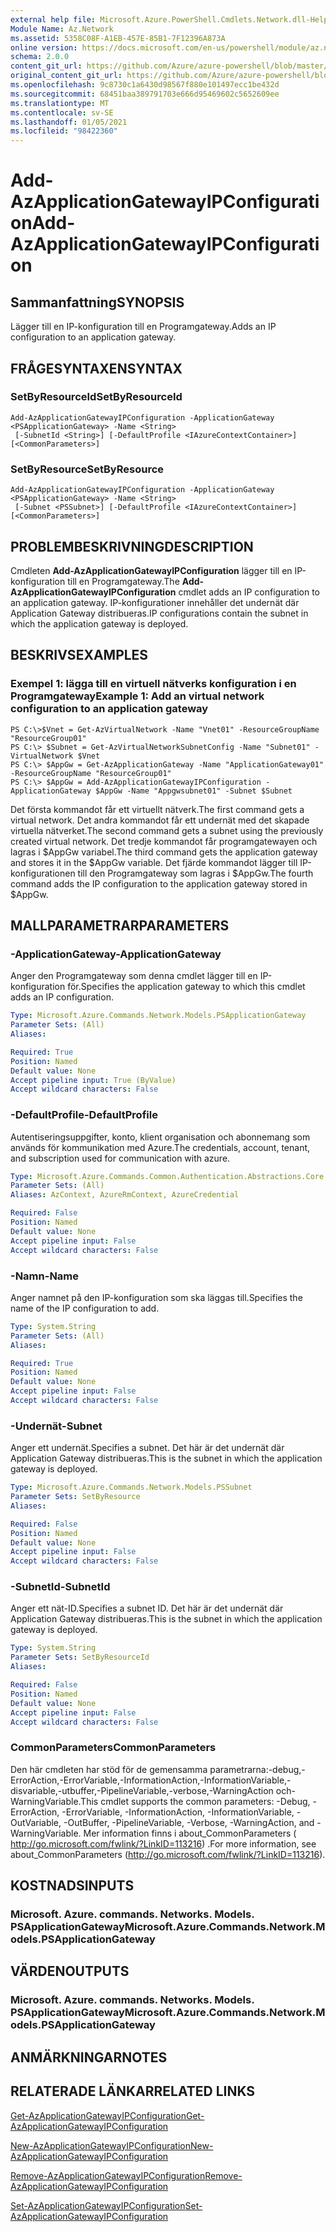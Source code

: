 ```yaml
---
external help file: Microsoft.Azure.PowerShell.Cmdlets.Network.dll-Help.xml
Module Name: Az.Network
ms.assetid: 5358C08F-A1EB-457E-85B1-7F12396A873A
online version: https://docs.microsoft.com/en-us/powershell/module/az.network/add-azapplicationgatewayipconfiguration
schema: 2.0.0
content_git_url: https://github.com/Azure/azure-powershell/blob/master/src/Network/Network/help/Add-AzApplicationGatewayIPConfiguration.md
original_content_git_url: https://github.com/Azure/azure-powershell/blob/master/src/Network/Network/help/Add-AzApplicationGatewayIPConfiguration.md
ms.openlocfilehash: 9c8730c1a6430d98567f880e101497ecc1be432d
ms.sourcegitcommit: 68451baa389791703e666d95469602c5652609ee
ms.translationtype: MT
ms.contentlocale: sv-SE
ms.lasthandoff: 01/05/2021
ms.locfileid: "98422360"
---
```

# <span data-ttu-id="84aae-101">Add-AzApplicationGatewayIPConfiguration</span><span class="sxs-lookup"><span data-stu-id="84aae-101">Add-AzApplicationGatewayIPConfiguration</span></span>

## <span data-ttu-id="84aae-102">Sammanfattning</span><span class="sxs-lookup"><span data-stu-id="84aae-102">SYNOPSIS</span></span>
<span data-ttu-id="84aae-103">Lägger till en IP-konfiguration till en Programgateway.</span><span class="sxs-lookup"><span data-stu-id="84aae-103">Adds an IP configuration to an application gateway.</span></span>

## <span data-ttu-id="84aae-104">FRÅGESYNTAXEN</span><span class="sxs-lookup"><span data-stu-id="84aae-104">SYNTAX</span></span>

### <span data-ttu-id="84aae-105">SetByResourceId</span><span class="sxs-lookup"><span data-stu-id="84aae-105">SetByResourceId</span></span>
```
Add-AzApplicationGatewayIPConfiguration -ApplicationGateway <PSApplicationGateway> -Name <String>
 [-SubnetId <String>] [-DefaultProfile <IAzureContextContainer>] [<CommonParameters>]
```

### <span data-ttu-id="84aae-106">SetByResource</span><span class="sxs-lookup"><span data-stu-id="84aae-106">SetByResource</span></span>
```
Add-AzApplicationGatewayIPConfiguration -ApplicationGateway <PSApplicationGateway> -Name <String>
 [-Subnet <PSSubnet>] [-DefaultProfile <IAzureContextContainer>] [<CommonParameters>]
```

## <span data-ttu-id="84aae-107">PROBLEMBESKRIVNING</span><span class="sxs-lookup"><span data-stu-id="84aae-107">DESCRIPTION</span></span>
<span data-ttu-id="84aae-108">Cmdleten **Add-AzApplicationGatewayIPConfiguration** lägger till en IP-konfiguration till en Programgateway.</span><span class="sxs-lookup"><span data-stu-id="84aae-108">The **Add-AzApplicationGatewayIPConfiguration** cmdlet adds an IP configuration to an application gateway.</span></span>
<span data-ttu-id="84aae-109">IP-konfigurationer innehåller det undernät där Application Gateway distribueras.</span><span class="sxs-lookup"><span data-stu-id="84aae-109">IP configurations contain the subnet in which the application gateway is deployed.</span></span>

## <span data-ttu-id="84aae-110">BESKRIVS</span><span class="sxs-lookup"><span data-stu-id="84aae-110">EXAMPLES</span></span>

### <span data-ttu-id="84aae-111">Exempel 1: lägga till en virtuell nätverks konfiguration i en Programgateway</span><span class="sxs-lookup"><span data-stu-id="84aae-111">Example 1: Add an virtual network configuration to an application gateway</span></span>
```
PS C:\>$Vnet = Get-AzVirtualNetwork -Name "Vnet01" -ResourceGroupName "ResourceGroup01"
PS C:\> $Subnet = Get-AzVirtualNetworkSubnetConfig -Name "Subnet01" -VirtualNetwork $Vnet 
PS C:\> $AppGw = Get-AzApplicationGateway -Name "ApplicationGateway01" -ResourceGroupName "ResourceGroup01"
PS C:\> $AppGw = Add-AzApplicationGatewayIPConfiguration -ApplicationGateway $AppGw -Name "Appgwsubnet01" -Subnet $Subnet
```

<span data-ttu-id="84aae-112">Det första kommandot får ett virtuellt nätverk.</span><span class="sxs-lookup"><span data-stu-id="84aae-112">The first command gets a virtual network.</span></span>
<span data-ttu-id="84aae-113">Det andra kommandot får ett undernät med det skapade virtuella nätverket.</span><span class="sxs-lookup"><span data-stu-id="84aae-113">The second command gets a subnet using the previously created virtual network.</span></span>
<span data-ttu-id="84aae-114">Det tredje kommandot får programgatewayen och lagras i $AppGw variabel.</span><span class="sxs-lookup"><span data-stu-id="84aae-114">The third command gets the application gateway and stores it in the $AppGw variable.</span></span>
<span data-ttu-id="84aae-115">Det fjärde kommandot lägger till IP-konfigurationen till den Programgateway som lagras i $AppGw.</span><span class="sxs-lookup"><span data-stu-id="84aae-115">The fourth command adds the IP configuration to the application gateway stored in $AppGw.</span></span>

## <span data-ttu-id="84aae-116">MALLPARAMETRAR</span><span class="sxs-lookup"><span data-stu-id="84aae-116">PARAMETERS</span></span>

### <span data-ttu-id="84aae-117">-ApplicationGateway</span><span class="sxs-lookup"><span data-stu-id="84aae-117">-ApplicationGateway</span></span>
<span data-ttu-id="84aae-118">Anger den Programgateway som denna cmdlet lägger till en IP-konfiguration för.</span><span class="sxs-lookup"><span data-stu-id="84aae-118">Specifies the application gateway to which this cmdlet adds an IP configuration.</span></span>

```yaml
Type: Microsoft.Azure.Commands.Network.Models.PSApplicationGateway
Parameter Sets: (All)
Aliases:

Required: True
Position: Named
Default value: None
Accept pipeline input: True (ByValue)
Accept wildcard characters: False
```

### <span data-ttu-id="84aae-119">-DefaultProfile</span><span class="sxs-lookup"><span data-stu-id="84aae-119">-DefaultProfile</span></span>
<span data-ttu-id="84aae-120">Autentiseringsuppgifter, konto, klient organisation och abonnemang som används för kommunikation med Azure.</span><span class="sxs-lookup"><span data-stu-id="84aae-120">The credentials, account, tenant, and subscription used for communication with azure.</span></span>

```yaml
Type: Microsoft.Azure.Commands.Common.Authentication.Abstractions.Core.IAzureContextContainer
Parameter Sets: (All)
Aliases: AzContext, AzureRmContext, AzureCredential

Required: False
Position: Named
Default value: None
Accept pipeline input: False
Accept wildcard characters: False
```

### <span data-ttu-id="84aae-121">-Namn</span><span class="sxs-lookup"><span data-stu-id="84aae-121">-Name</span></span>
<span data-ttu-id="84aae-122">Anger namnet på den IP-konfiguration som ska läggas till.</span><span class="sxs-lookup"><span data-stu-id="84aae-122">Specifies the name of the IP configuration to add.</span></span>

```yaml
Type: System.String
Parameter Sets: (All)
Aliases:

Required: True
Position: Named
Default value: None
Accept pipeline input: False
Accept wildcard characters: False
```

### <span data-ttu-id="84aae-123">-Undernät</span><span class="sxs-lookup"><span data-stu-id="84aae-123">-Subnet</span></span>
<span data-ttu-id="84aae-124">Anger ett undernät.</span><span class="sxs-lookup"><span data-stu-id="84aae-124">Specifies a subnet.</span></span>
<span data-ttu-id="84aae-125">Det här är det undernät där Application Gateway distribueras.</span><span class="sxs-lookup"><span data-stu-id="84aae-125">This is the subnet in which the application gateway is deployed.</span></span>

```yaml
Type: Microsoft.Azure.Commands.Network.Models.PSSubnet
Parameter Sets: SetByResource
Aliases:

Required: False
Position: Named
Default value: None
Accept pipeline input: False
Accept wildcard characters: False
```

### <span data-ttu-id="84aae-126">-SubnetId</span><span class="sxs-lookup"><span data-stu-id="84aae-126">-SubnetId</span></span>
<span data-ttu-id="84aae-127">Anger ett nät-ID.</span><span class="sxs-lookup"><span data-stu-id="84aae-127">Specifies a subnet ID.</span></span>
<span data-ttu-id="84aae-128">Det här är det undernät där Application Gateway distribueras.</span><span class="sxs-lookup"><span data-stu-id="84aae-128">This is the subnet in which the application gateway is deployed.</span></span>

```yaml
Type: System.String
Parameter Sets: SetByResourceId
Aliases:

Required: False
Position: Named
Default value: None
Accept pipeline input: False
Accept wildcard characters: False
```

### <span data-ttu-id="84aae-129">CommonParameters</span><span class="sxs-lookup"><span data-stu-id="84aae-129">CommonParameters</span></span>
<span data-ttu-id="84aae-130">Den här cmdleten har stöd för de gemensamma parametrarna:-debug,-ErrorAction,-ErrorVariable,-InformationAction,-InformationVariable,-disvariable,-utbuffer,-PipelineVariable,-verbose,-WarningAction och-WarningVariable.</span><span class="sxs-lookup"><span data-stu-id="84aae-130">This cmdlet supports the common parameters: -Debug, -ErrorAction, -ErrorVariable, -InformationAction, -InformationVariable, -OutVariable, -OutBuffer, -PipelineVariable, -Verbose, -WarningAction, and -WarningVariable.</span></span> <span data-ttu-id="84aae-131">Mer information finns i about_CommonParameters ( http://go.microsoft.com/fwlink/?LinkID=113216) .</span><span class="sxs-lookup"><span data-stu-id="84aae-131">For more information, see about_CommonParameters (http://go.microsoft.com/fwlink/?LinkID=113216).</span></span>

## <span data-ttu-id="84aae-132">KOSTNADS</span><span class="sxs-lookup"><span data-stu-id="84aae-132">INPUTS</span></span>

### <span data-ttu-id="84aae-133">Microsoft. Azure. commands. Networks. Models. PSApplicationGateway</span><span class="sxs-lookup"><span data-stu-id="84aae-133">Microsoft.Azure.Commands.Network.Models.PSApplicationGateway</span></span>

## <span data-ttu-id="84aae-134">VÄRDEN</span><span class="sxs-lookup"><span data-stu-id="84aae-134">OUTPUTS</span></span>

### <span data-ttu-id="84aae-135">Microsoft. Azure. commands. Networks. Models. PSApplicationGateway</span><span class="sxs-lookup"><span data-stu-id="84aae-135">Microsoft.Azure.Commands.Network.Models.PSApplicationGateway</span></span>

## <span data-ttu-id="84aae-136">ANMÄRKNINGAR</span><span class="sxs-lookup"><span data-stu-id="84aae-136">NOTES</span></span>

## <span data-ttu-id="84aae-137">RELATERADE LÄNKAR</span><span class="sxs-lookup"><span data-stu-id="84aae-137">RELATED LINKS</span></span>

[<span data-ttu-id="84aae-138">Get-AzApplicationGatewayIPConfiguration</span><span class="sxs-lookup"><span data-stu-id="84aae-138">Get-AzApplicationGatewayIPConfiguration</span></span>](./Get-AzApplicationGatewayIPConfiguration.md)

[<span data-ttu-id="84aae-139">New-AzApplicationGatewayIPConfiguration</span><span class="sxs-lookup"><span data-stu-id="84aae-139">New-AzApplicationGatewayIPConfiguration</span></span>](./New-AzApplicationGatewayIPConfiguration.md)

[<span data-ttu-id="84aae-140">Remove-AzApplicationGatewayIPConfiguration</span><span class="sxs-lookup"><span data-stu-id="84aae-140">Remove-AzApplicationGatewayIPConfiguration</span></span>](./Remove-AzApplicationGatewayIPConfiguration.md)

[<span data-ttu-id="84aae-141">Set-AzApplicationGatewayIPConfiguration</span><span class="sxs-lookup"><span data-stu-id="84aae-141">Set-AzApplicationGatewayIPConfiguration</span></span>](./Set-AzApplicationGatewayIPConfiguration.md)


